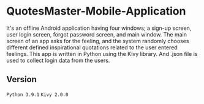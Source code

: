# QuotesMaster-Mobile-Application

It's an offline Android application having four windows; a sign-up screen, user login screen, forgot password screen, and main window. 
The main screen of an app asks for the feeling, and the system randomly chooses different defined inspirational quotations related to the user entered feelings. 
This app is written in Python using the Kivy library. And .json file is used to collect login data from the users. 

## Version
`Python 3.9.1`
`Kivy 2.0.0`
